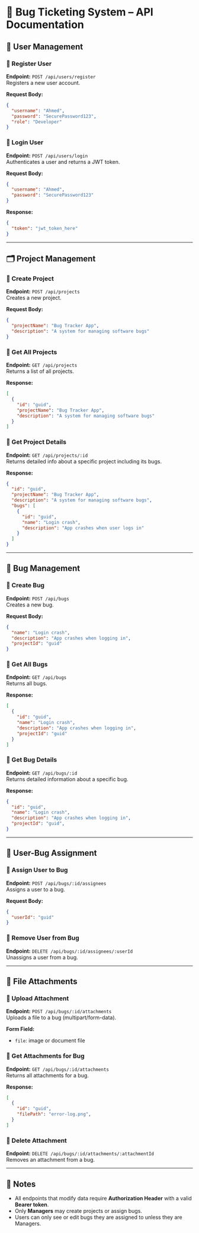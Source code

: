 
# 🐞 Bug Ticketing System – API Documentation




## 🔐 User Management

### 🔸 Register User  
**Endpoint:** `POST /api/users/register`  
Registers a new user account.

**Request Body:**
```json
{
  "username": "Ahmed",
  "password": "SecurePassword123",
  "role": "Developer"
}
```

### 🔸 Login User  
**Endpoint:** `POST /api/users/login`  
Authenticates a user and returns a JWT token.

**Request Body:**
```json
{
  "username": "Ahmed",
  "password": "SecurePassword123"
}
```

**Response:**
```json
{
  "token": "jwt_token_here"
}
```

---

## 🗂️ Project Management

### 🔸 Create Project  
**Endpoint:** `POST /api/projects`  
Creates a new project.

**Request Body:**
```json
{
  "projectName": "Bug Tracker App",
  "description": "A system for managing software bugs"
}
```

### 🔸 Get All Projects  
**Endpoint:** `GET /api/projects`  
Returns a list of all projects.

**Response:**
```json
[
  {
    "id": "guid",
    "projectName": "Bug Tracker App",
    "description": "A system for managing software bugs"
  }
]
```

### 🔸 Get Project Details  
**Endpoint:** `GET /api/projects/:id`  
Returns detailed info about a specific project including its bugs.

**Response:**
```json
{
  "id": "guid",
  "projectName": "Bug Tracker App",
  "description": "A system for managing software bugs",
  "bugs": [
    {
      "id": "guid",
      "name": "Login crash",
      "description": "App crashes when user logs in"
    }
  ]
}
```

---

## 🐛 Bug Management

### 🔸 Create Bug  
**Endpoint:** `POST /api/bugs`  
Creates a new bug.

**Request Body:**
```json
{
  "name": "Login crash",
  "description": "App crashes when logging in",
  "projectId": "guid"
}
```

### 🔸 Get All Bugs  
**Endpoint:** `GET /api/bugs`  
Returns all bugs.

**Response:**
```json
[
  {
    "id": "guid",
    "name": "Login crash",
    "description": "App crashes when logging in",
    "projectId": "guid"
  }
]
```

### 🔸 Get Bug Details  
**Endpoint:** `GET /api/bugs/:id`  
Returns detailed information about a specific bug.

**Response:**
```json
{
  "id": "guid",
  "name": "Login crash",
  "description": "App crashes when logging in",
  "projectId": "guid",
}
```

---

## 👥 User-Bug Assignment

### 🔸 Assign User to Bug  
**Endpoint:** `POST /api/bugs/:id/assignees`  
Assigns a user to a bug.

**Request Body:**
```json
{
  "userId": "guid"
}
```

### 🔸 Remove User from Bug  
**Endpoint:** `DELETE /api/bugs/:id/assignees/:userId`  
Unassigns a user from a bug.

---

## 📎 File Attachments

### 🔸 Upload Attachment  
**Endpoint:** `POST /api/bugs/:id/attachments`  
Uploads a file to a bug (multipart/form-data).

**Form Field:**
- `file`: image or document file

### 🔸 Get Attachments for Bug  
**Endpoint:** `GET /api/bugs/:id/attachments`  
Returns all attachments for a bug.

**Response:**
```json
[
  {
    "id": "guid",
    "filePath": "error-log.png",
  }
]
```

### 🔸 Delete Attachment  
**Endpoint:** `DELETE /api/bugs/:id/attachments/:attachmentId`  
Removes an attachment from a bug.

---

## 🧾 Notes

- All endpoints that modify data require **Authorization Header** with a valid **Bearer token**.
- Only **Managers** may create projects or assign bugs.
- Users can only see or edit bugs they are assigned to unless they are Managers.
